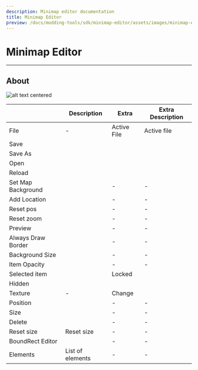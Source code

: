 ```yaml
---
description: Minimap editor documentation
title: Minimap Editor
preview: /docs/modding-tools/sdk/minimap-editor/assets/images/minimap-editor.png
---
```


# Minimap Editor

___

## About

![alt text centered](assets/images/minimap-editor.png)

<table>
  <thead>
    <tr>
      <th />
      <th>Description</th>
      <th>Extra</th>
      <th>Extra Description</th>
    </tr>
  </thead>
  <tbody>
    <tr>
      <td rowSpan={5}>File</td>
      <td rowSpan={5}>-</td>
      <td>Active File</td>
      <td>Active file</td>
    </tr>
    <tr>
      <td>Save</td>
      <td />
    </tr>
    <tr>
      <td>Save As</td>
      <td />
    </tr>
    <tr>
      <td>Open</td>
      <td />
    </tr>
    <tr>
      <td>Reload</td>
      <td />
    </tr>
    <tr>
      <td>Set Map Background</td>
      <td />
      <td>-</td>
      <td>-</td>
    </tr>
    <tr>
      <td>Add Location</td>
      <td />
      <td>-</td>
      <td>-</td>
    </tr>
    <tr>
      <td>Reset pos</td>
      <td />
      <td>-</td>
      <td>-</td>
    </tr>
    <tr>
      <td>Reset zoom</td>
      <td />
      <td>-</td>
      <td>-</td>
    </tr>
    <tr>
      <td>Preview</td>
      <td />
      <td>-</td>
      <td>-</td>
    </tr>
    <tr>
      <td>Always Draw Border</td>
      <td />
      <td>-</td>
      <td>-</td>
    </tr>
    <tr>
      <td>Background Size</td>
      <td />
      <td>-</td>
      <td>-</td>
    </tr>
    <tr>
      <td>Item Opacity</td>
      <td />
      <td>-</td>
      <td>-</td>
    </tr>
    <tr>
      <td rowSpan={2}>Selected item</td>
      <td rowSpan={2} />
      <td>Locked</td>
      <td />
    </tr>
    <tr>
      <td>Hidden</td>
      <td />
    </tr>
    <tr>
      <td>Texture</td>
      <td>-</td>
      <td>Change</td>
      <td />
    </tr>
    <tr>
      <td>Position</td>
      <td />
      <td>-</td>
      <td>-</td>
    </tr>
    <tr>
      <td>Size</td>
      <td />
      <td>-</td>
      <td>-</td>
    </tr>
    <tr>
      <td>Delete</td>
      <td />
      <td>-</td>
      <td>-</td>
    </tr>
    <tr>
      <td>Reset size</td>
      <td>Reset size</td>
      <td>-</td>
      <td>-</td>
    </tr>
    <tr>
      <td>BoundRect Editor</td>
      <td />
      <td>-</td>
      <td>-</td>
    </tr>
    <tr>
      <td>Elements</td>
      <td>List of elements</td>
      <td>-</td>
      <td>-</td>
    </tr>
  </tbody>
</table>
